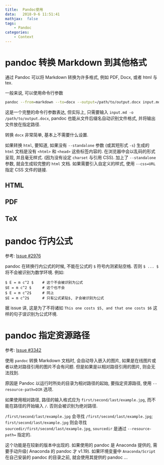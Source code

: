 ```yaml
---
title:  Pandoc使用
data:   2018-9-6 11:51:41
mathjax:  false
tags:
    - Pandoc
categories:
    - Context
---
```


# pandoc 转换 Markdown 到其他格式

通过 Pandoc 可以将 Markdown 转换为许多格式, 例如 PDF, Docx, 或者 html 与 tex.

一般来说, 可以使用命令行参数

```sh	
pandoc --from=markdown --to=docx --output=/path/to/output.docx input.md
```

这是一个完整的命令行参数表达, 但实际上, 只需要输入 `input.md -o /path/to/output.docx`, pandoc 也能从文件后缀名自动识别文件格式, 并将输出文件放在指定路径.

转换 `docx` 非常简单, 基本上不需要什么设置.

如果转换 `html`, 要知道, 如果没有 `--standalone` 参数 (或其短形式 `-s`) 生成的 `html` 文档是没有 `<html>` 和 `<head>` 这些标签内容的. 在浏览器中会以乱码的形式呈现, 并且毫无样式. (因为没有设定 `charset` 与引用 CSS). 加上了 `--standalone` 参数, 就会生成较完整的 `html` 文档. 如果需要引入自定义的样式, 使用 `--css=URL` 指定 CSS 文件的链接.

## HTML

## PDF

## TeX

# pandoc 行内公式

参考: [Issue #2976](https://github.com/jgm/pandoc/issues/2976)

pandoc 在转换行内公式的时候, 不能在公式的 `$` 符号内测紧贴空格. 否则 `$ ... $` 将不会被识别为数学环境. 例如:

```
$ E = m c^2 $    # 这个不会被识别为公式
$E = m c^2 $     # 这个也不会
$ E = m c^2$     # 同上
$E = m c^2$      # 只有公式紧贴$, 才会被识别为公式
```

据 issue 讲, 这是为了不将诸如 `This one costs $5, and that one costs $6` 这样的句子误识别为公式环境.

# pandoc 指定资源路径

参考: [Issue #3342](https://github.com/jgm/pandoc/issues/3342)

使用 `pandoc` 转换 Markdown 文档时, 会自动导入嵌入的图片, 如果是在线图片或者以绝对路径引用的图片不会有问题. 但是如果是以相对路径引用的图片, 则会无法找到.

原因是 Pandoc 以运行时所处的目录为相对路径的起始, 要指定资源路径, 使用 `--resource-path=DIR` 选项.

如果使用相对路径, 路径的输入格式应为 `first/second/last/example.jpg`, 而不能在路径的开始输入 `/`. 否则会被识别为绝对路径.

`/first/second/last/example.jpg` 会寻找 `/first/second/last/example.jpg`; `first/second/last/example.jpg` 则会寻找 `sourcedir/first/second/last/example.jpg`, `sourcedir` 是通过 `--resource-path=` 指定的.

这个功能是在较新的版本中出现的. 如果使用的 pandoc 是 Anaconda 提供的, 需要手动升级( Anaconda 的 pandoc 才 v1.19). 如果环境变量中 `Anaconda/Script` 在自己安装的 pandoc 的目录之前, 就会使用其提供的 pandoc ...
